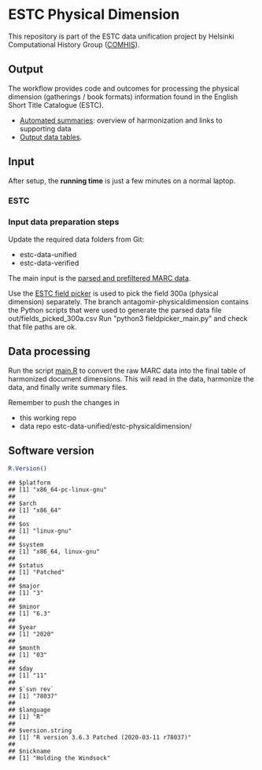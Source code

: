 # ESTC Physical Dimension

This repository is part of the ESTC data unification project by
Helsinki Computational History Group
([COMHIS](https://comhis.github.io/)).


## Output

The workflow provides code and outcomes for processing the physical dimension
(gatherings / book formats) information found in the English Short
Title Catalogue (ESTC).

 - [Automated summaries](physical_dimension.md): overview of harmonization and links to supporting data
 - [Output data tables](https://github.com/COMHIS/estc-data-unified/tree/master/estc-physicaldimension).


## Input

After setup, the **running time** is just a few minutes on a normal laptop.

### ESTC


### Input data preparation steps

Update the required data folders from Git:
  - estc-data-unified
  - estc-data-verified

The main input is the [parsed and prefiltered MARC data](https://github.com/COMHIS/estc-data-verified/blob/master/estc-csv-raw-filtered/estc_raw_sane.csv).

Use the [ESTC field picker](https://github.com/COMHIS/estc-raw-csv-prepicker) is used to pick the field 300a (physical dimension) separately. The branch antagomir-physicaldimension contains the Python scripts that were used to generate the parsed data file out/fields_picked_300a.csv Run "python3 fieldpicker_main.py" and check that file paths are ok.


## Data processing

Run the script [main.R](main.R) to convert the raw MARC data into the
final table of harmonized document dimensions. This will read in the
data, harmonize the data, and finally write summary files.

Remember to push the changes in
- this working repo
- data repo estc-data-unified/estc-physicaldimension/


## Software version


```r
R.Version()
```

```
## $platform
## [1] "x86_64-pc-linux-gnu"
## 
## $arch
## [1] "x86_64"
## 
## $os
## [1] "linux-gnu"
## 
## $system
## [1] "x86_64, linux-gnu"
## 
## $status
## [1] "Patched"
## 
## $major
## [1] "3"
## 
## $minor
## [1] "6.3"
## 
## $year
## [1] "2020"
## 
## $month
## [1] "03"
## 
## $day
## [1] "11"
## 
## $`svn rev`
## [1] "78037"
## 
## $language
## [1] "R"
## 
## $version.string
## [1] "R version 3.6.3 Patched (2020-03-11 r78037)"
## 
## $nickname
## [1] "Holding the Windsock"
```
